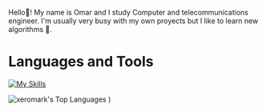 Hello👋! My name is Omar and I study Computer and telecommunications engineer. I'm usually very busy with my own proyects but I like to learn new algorithms 💪.


<!--
**xeromark/xeromark** is a ✨ _special_ ✨ repository because its `README.md` (this file) appears on your GitHub profile.

Here are some ideas to get you started:

- 🔭 I’m currently working on ...
- 🌱 I’m currently learning ...
- 👯 I’m looking to collaborate on ...
- 🤔 I’m looking for help with ...
- 💬 Ask me about ...
- 📫 How to reach me: ...
- 😄 Pronouns: ...
- ⚡ Fun fact: ...
-->

# Languages and Tools 

[![My Skills](https://skillicons.dev/icons?i=py,java,js,react,html,css,nodejs,git,docker,c,cs,cpp,postgres,mysql,cassandra,nginx,blender,unreal,latex)](https://skillicons.dev)


![xeromark's Top Languages](https://github-readme-stats.vercel.app/api/top-langs/?username=xeromark&layout=compact)
)
